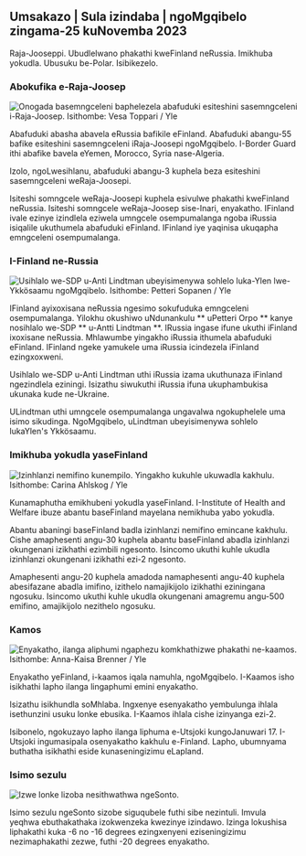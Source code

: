 ## Umsakazo \| Sula izindaba \| ngoMgqibelo zingama-25 kuNovemba 2023

Raja-Jooseppi. Ubudlelwano phakathi kweFinland neRussia. Imikhuba yokudla. Ubusuku be-Polar. Isibikezelo.

### Abokufika e-Raja-Joosep

![Onogada basemngceleni baphelezela abafuduki esiteshini sasemngceleni i-Raja-Joosep. Isithombe: Vesa Toppari / Yle](https://images.cdn.yle.fi/image/upload/c_crop,h_2485,w_4434,x_0,y_0/ar_1.7777777777777777,c_fill,g_faces,h_62_0/0.q_auto:eco/f_auto/fl_lossy/v1700923049/39-12066516562050c25bf5)

Abafuduki abasha abavela eRussia bafikile eFinland. Abafuduki abangu-55 bafike esiteshini sasemngceleni iRaja-Joosepi ngoMgqibelo. I-Border Guard ithi abafike bavela eYemen, Morocco, Syria nase-Algeria.

Izolo, ngoLwesihlanu, abafuduki abangu-3 kuphela beza esiteshini sasemngceleni weRaja-Joosepi.

Isiteshi somngcele weRaja-Joosepi kuphela esivulwe phakathi kweFinland neRussia. Isiteshi somngcele weRaja-Joosep sise-Inari, enyakatho. IFinland ivale ezinye izindlela eziwela umngcele osempumalanga ngoba iRussia isiqalile ukuthumela abafuduki eFinland. IFinland iye yaqinisa ukuqapha emngceleni osempumalanga.

### I-Finland ne-Russia

![Usihlalo we-SDP u-Anti Lindtman ubeyisimenywa sohlelo luka-Ylen lwe-Ykkösaamu ngoMgqibelo. Isithombe: Petteri Sopanen / Yle](https://images.cdn.yle.fi/image/upload/c_crop,h_2246,w_3994,x_0,y_219/ar_1.7777777777777777,c_fill,g_faces,w_01_0.q_auto:eco/f_auto/fl_lossy/v1700900444/39-12065056561addd4a0a6)

IFinland ayixoxisana neRussia ngesimo sokufuduka emngceleni osempumalanga. Yilokhu okushiwo uNdunankulu ** uPetteri Orpo ** kanye nosihlalo we-SDP ** u-Antti Lindtman **. IRussia ingase ifune ukuthi iFinland ixoxisane neRussia. Mhlawumbe yingakho iRussia ithumela abafuduki eFinland. IFinland ngeke yamukele uma iRussia icindezela iFinland ezingxoxweni.

Usihlalo we-SDP u-Anti Lindtman uthi iRussia izama ukuthunaza iFinland ngezindlela eziningi. Isizathu siwukuthi iRussia ifuna ukuphambukisa ukunaka kude ne-Ukraine.

ULindtman uthi umngcele osempumalanga ungavalwa ngokuphelele uma isimo sikudinga. NgoMgqibelo, uLindtman ubeyisimenywa sohlelo lukaYlen's Ykkösaamu.

### Imikhuba yokudla yaseFinland

![Izinhlanzi nemifino kunempilo. Yingakho kukuhle ukuwadla kakhulu. Isithombe: Carina Ahlskog / Yle](https://images.cdn.yle.fi/image/upload/c_crop,h_2495,w_4437,x_987,y_765/ar_1.7777777777777777,c_fill,g_770_61,wh_1.q_auto:eco/f_auto/fl_lossy/v1693405582/39-116488464ef488e5f9cd)

Kunamaphutha emikhubeni yokudla yaseFinland. I-Institute of Health and Welfare ibuze abantu baseFinland mayelana nemikhuba yabo yokudla.

Abantu abaningi baseFinland badla izinhlanzi nemifino emincane kakhulu. Cishe amaphesenti angu-30 kuphela abantu baseFinland abadla izinhlanzi okungenani izikhathi ezimbili ngesonto. Isincomo ukuthi kuhle ukudla izinhlanzi okungenani izikhathi ezi-2 ngesonto.

Amaphesenti angu-20 kuphela amadoda namaphesenti angu-40 kuphela abesifazane abadla imifino, izithelo namajikijolo izikhathi eziningana ngosuku. Isincomo ukuthi kuhle ukudla okungenani amagremu angu-500 emifino, amajikijolo nezithelo ngosuku.

### Kamos

![Enyakatho, ilanga aliphumi ngaphezu komkhathizwe phakathi ne-kaamos. Isithombe: Anna-Kaisa Brenner / Yle](https://images.cdn.yle.fi/image/upload/c_crop,h_1944,w_3456,x_0,y_1025/ar_1.7777777777777777,c_fill,g_faces/0,wp_6.0/q_auto:eco/f_auto/fl_lossy/v1641653122/39-89980561d9a329301e9)

Enyakatho yeFinland, i-kaamos iqala namuhla, ngoMgqibelo. I-Kaamos isho isikhathi lapho ilanga lingaphumi emini enyakatho.

Isizathu isikhundla soMhlaba. Ingxenye esenyakatho yembulunga ihlala isethunzini usuku lonke ebusika. I-Kaamos ihlala cishe izinyanga ezi-2.

Isibonelo, ngokuzayo lapho ilanga liphuma e-Utsjoki kungoJanuwari 17. I-Utsjoki ingumasipala osenyakatho kakhulu e-Finland. Lapho, ubumnyama buthatha isikhathi eside kunaseningizimu eLapland.

### Isimo sezulu

![Izwe lonke lizoba nesithwathwa ngeSonto.](https://images.cdn.yle.fi/image/upload/c_crop,h_1080,w_1919,x_0,y_0/ar_1.7777777777777777,c_fill,g_faces00,w_62/dpr_1.0/q_auto:eco/f_auto/fl_lossy/v1700928265/39-120668565621aeb49ab4)

Isimo sezulu ngeSonto sizobe siguqubele futhi sibe nezintuli. Imvula yeqhwa ebuthakathaka izokwenzeka kwezinye izindawo. Izinga lokushisa liphakathi kuka -6 no -16 degrees ezingxenyeni eziseningizimu nezimaphakathi zezwe, futhi -20 degrees enyakatho.
